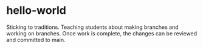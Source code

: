# hello-world
Sticking to traditions.
Teaching students about making branches and working on branches.
Once work is complete, the changes can be reviewed and committed to main.
